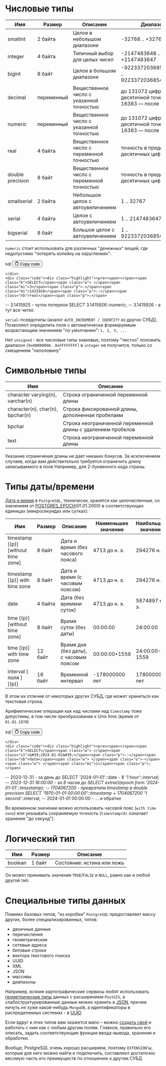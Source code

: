 <h1 id="Числовыетипы">Числовые типы</h1>
<table>
<thead>
<tr>
<th>Имя</th>
<th>Размер</th>
<th>Описание</th>
<th>Диапазон</th>
</tr>
</thead>
<tbody>
<tr>
<td>smallint</td>
<td>2 байта</td>
<td>Целое в небольшом диапазоне</td>
<td>-32768 .. +32767</td>
</tr>
<tr>
<td>integer</td>
<td>4 байта</td>
<td>Типичный выбор для целых чисел</td>
<td>-2147483648 .. +2147483647</td>
</tr>
<tr>
<td>bigint</td>
<td>8 байт</td>
<td>Целое в большом диапазоне</td>
<td>-9223372036854775808 .. 9223372036854775807</td>
</tr>
<tr>
<td>decimal</td>
<td>переменный</td>
<td>Вещественное число с указанной точностью</td>
<td>до 131072 цифр до десятичной точки и до 16383 — после</td>
</tr>
<tr>
<td>numeric</td>
<td>переменный</td>
<td>Вещественное число с указанной точностью</td>
<td>до 131072 цифр до десятичной точки и до 16383 — после</td>
</tr>
<tr>
<td>real</td>
<td>4 байта</td>
<td>Вещественное число с переменной точностью</td>
<td>точность в пределах 6 десятичных цифр</td>
</tr>
<tr>
<td>double precision</td>
<td>8 байт</td>
<td>Вещественное число с переменной точностью</td>
<td>точность в пределах 15 десятичных цифр</td>
</tr>
<tr>
<td>smallserial</td>
<td>2 байта</td>
<td>Небольшое целое с автоувеличением</td>
<td>1 .. 32767</td>
</tr>
<tr>
<td>serial</td>
<td>4 байта</td>
<td>Целое с автоувеличением</td>
<td>1 .. 2147483647</td>
</tr>
<tr>
<td>bigserial</td>
<td>8 байт</td>
<td>Большое целое с автоувеличением</td>
<td>1 .. 9223372036854775807</td>
</tr>
</tbody>
</table>
<p><code>numeric</code> стоит использовать для различных "денежных" вещей, где недопустимо "потерять копейку на округлениях":</p>
<div class="code-element">
    <div class="lang-line">
        <text>sql</text>
        <button class="copy-button"
        onclick="copyCode(this)">
    <svg stroke="currentColor"
         fill="none"
         stroke-width="2"
         viewBox="0 0 24 24"
         stroke-linecap="round"
         stroke-linejoin="round"
         class="h-4 w-4"
         height="1em"
         width="1em"
         xmlns="http://www.w3.org/2000/svg">
        <path d="M16 4h2a2 2 0 0 1 2 2v14a2 2 0 0 1-2 2H6a2 2 0 0 1-2-2V6a2 2 0 0 1 2-2h2"></path>
        <rect x="8" y="2" width="8" height="4" rx="1" ry="1"></rect>
    </svg>
    <text>Copy code</text>
</button>

    </div>
    <div class="code"><div class="highlight"><pre><span></span><span class="k">SELECT</span><span class="w"> </span><span class="mi">3</span><span class="p">.</span><span class="mi">1415926</span><span class="p">::</span><span class="nb">real</span><span class="p">;</span>
<span class="c1">--     3.1415925 - чуток потеряли</span>
<span class="k">SELECT</span><span class="w"> </span><span class="mi">3</span><span class="p">.</span><span class="mi">1415926</span><span class="p">::</span><span class="nb">numeric</span><span class="p">;</span>
<span class="c1">--     3.1415926 - а тут все четко</span>
</pre></div></div>
</div>

<p><code>serial</code>-псевдотипы (аналог <code>AUTO_INCREMENT / IDENTITY</code> из других СУБД),
Позволяют определить поля с автоматически формируемым возрастающим значением "по умолчанию": <code>1, 2, 3, ...</code></p>
<p>Нет <code>unsigned</code> - все числовые типы знаковые, поэтому "честно" положить диапазон <code>[0x00000000..0xFFFFFFFF]</code> в <code>integer</code> не получится,
только со смещением "наполовину"</p>
<h1 id="Символьныетипы">Символьные типы</h1>
<table>
<thead>
<tr>
<th>Имя</th>
<th>Описание</th>
</tr>
</thead>
<tbody>
<tr>
<td>character varying(n), varchar(n)</td>
<td>Строка ограниченной переменной длины</td>
</tr>
<tr>
<td>character(n), char(n), bpchar(n)</td>
<td>Строка фиксированной длины, дополненная пробелами</td>
</tr>
<tr>
<td>bpchar</td>
<td>Строка неограниченной переменной длины с удалением пробелов</td>
</tr>
<tr>
<td>text</td>
<td>Строка неограниченной переменной длины</td>
</tr>
</tbody>
</table>
<p>Указание ограничения длины не дает никаких бонусов.
За исключением случаев, когда вам действительно требуется ограничить длину записываемого в поле
Например, для 2-буквенного кода страны.</p>
<h1 id="Типыдаты/времени">Типы даты/времени</h1>
<p><a target="_blank" href="https://postgrespro.ru/docs/postgresql/16/datatype-datetime">Дата и время</a> в <code>PostgreSQL</code>, технически, хранятся как целочисленные,
со значением от <a target="_blank" href="https://github.com/postgres/postgres/blob/871fe4917e1e92304bdcc2ab779de7416492c6de/src/include/datatype/timestamp.h#L235">POSTGRES_EPOCH</a>(01.01.2000) в соответствующих единицах (микросекундах или сутках):</p>
<table>
<thead>
<tr>
<th>Имя</th>
<th>Размер</th>
<th>Описание</th>
<th>Наименьшее значение</th>
<th>Наибольшее значение</th>
<th>Точность</th>
</tr>
</thead>
<tbody>
<tr>
<td>timestamp [(p)] [without time zone]</td>
<td>8 байт</td>
<td>Дата и время (без часового пояса)</td>
<td>4713 до н. э.</td>
<td>294276 н. э.</td>
<td>1 микросекунда</td>
</tr>
<tr>
<td>timestamp [(p)] with time zone</td>
<td>8 байт</td>
<td>Дата и время (с часовым поясом)</td>
<td>4713 до н. э.</td>
<td>294276 н. э.</td>
<td>1 микросекунда</td>
</tr>
<tr>
<td>date</td>
<td>4 байта</td>
<td>Дата (без времени суток)</td>
<td>4713 до н. э.</td>
<td>5874897 н. э.</td>
<td>1 день</td>
</tr>
<tr>
<td>time [(p)] [without time zone]</td>
<td>8 байт</td>
<td>Время суток (без даты)</td>
<td>00:00:00</td>
<td>24:00:00</td>
<td>1 микросекунда</td>
</tr>
<tr>
<td>time [(p)] with time zone</td>
<td>12 байт</td>
<td>Время дня (без даты), с часовым поясом</td>
<td>00:00:00+1559</td>
<td>24:00:00-1559</td>
<td>1 микросекунда</td>
</tr>
<tr>
<td>interval [ поля ] [(p)]</td>
<td>16 байт</td>
<td>Временной интервал</td>
<td>-178000000 лет</td>
<td>178000000 лет</td>
<td>1 микросекунда</td>
</tr>
</tbody>
</table>
<p>В этом их отличие от некоторых других СУБД, где  может храниться как текстовая строка.</p>
<p>Арифметические операции как над числами над <code>timestamp</code> тоже допустимы, в том числе преобразование к Unix time (время от <code>01.01.1970</code>)</p>
<div class="code-element">
    <div class="lang-line">
        <text>sql</text>
        <button class="copy-button"
        onclick="copyCode(this)">
    <svg stroke="currentColor"
         fill="none"
         stroke-width="2"
         viewBox="0 0 24 24"
         stroke-linecap="round"
         stroke-linejoin="round"
         class="h-4 w-4"
         height="1em"
         width="1em"
         xmlns="http://www.w3.org/2000/svg">
        <path d="M16 4h2a2 2 0 0 1 2 2v14a2 2 0 0 1-2 2H6a2 2 0 0 1-2-2V6a2 2 0 0 1 2-2h2"></path>
        <rect x="8" y="2" width="8" height="4" rx="1" ry="1"></rect>
    </svg>
    <text>Copy code</text>
</button>

    </div>
    <div class="code"><div class="highlight"><pre><span></span><span class="k">SELECT</span><span class="w"> </span><span class="s1">&#39;2024-01-01&#39;</span><span class="p">::</span><span class="nb">date</span><span class="w"> </span><span class="o">-</span><span class="w"> </span><span class="mi">1</span><span class="p">;</span>
<span class="c1">-- 2023-12-31 - за день до</span>
<span class="k">SELECT</span><span class="w"> </span><span class="s1">&#39;2024-01-01&#39;</span><span class="p">::</span><span class="nb">date</span><span class="w"> </span><span class="o">-</span><span class="w"> </span><span class="mi">8</span><span class="w"> </span><span class="o">*</span><span class="w"> </span><span class="s1">&#39;1 hour&#39;</span><span class="p">::</span><span class="nb">interval</span><span class="p">;</span>
<span class="c1">-- 2023-12-31 16:00:00 - за 8 часов до</span>
<span class="k">SELECT</span><span class="w"> </span><span class="k">extract</span><span class="p">(</span><span class="n">epoch</span><span class="w"> </span><span class="k">from</span><span class="w"> </span><span class="s1">&#39;2024-01-01&#39;</span><span class="p">::</span><span class="k">timestamp</span><span class="p">);</span>
<span class="c1">-- 1704067200 - превратили timestamp в double precision</span>
<span class="k">SELECT</span><span class="w"> </span><span class="s1">&#39;1970-01-01 00:00:00&#39;</span><span class="p">::</span><span class="k">timestamp</span><span class="w"> </span><span class="o">+</span><span class="w"> </span><span class="mi">1704067200</span><span class="w"> </span><span class="o">*</span><span class="w"> </span><span class="s1">&#39;1 second&#39;</span><span class="p">::</span><span class="nb">interval</span><span class="p">;</span>
<span class="c1">-- 2024-01-01 00:00:00 - ... и обратно</span>
</pre></div></div>
</div>

<p>Во временном значении можно использовать часовой пояс (<code>with time zone</code>)
или указывать сохраняемую точность (<code>timestamp(0)</code> означает хранение "до секунд").</p>
<h1 id="Логическийтип">Логический тип</h1>
<table>
<thead>
<tr>
<th>Имя</th>
<th>Размер</th>
<th>Описание</th>
</tr>
</thead>
<tbody>
<tr>
<td>boolean</td>
<td>1 байт</td>
<td>Состояние: истина или ложь</td>
</tr>
</tbody>
</table>
<p>Он может принимать значения <code>TRUE</code>/<code>FALSE</code> и <code>NULL</code>, равно как и любой другой тип.</p>
<h1 id="Специальныетипыданных">Специальные типы данных</h1>
<p>Помимо базовых типов, "из коробки" <code>PostgreSQL</code> предоставляет массу других, более специализированных, типов:</p>
<ul>
<li>двоичные данные</li>
<li>перечисления</li>
<li>геометрические</li>
<li>сетевые адреса</li>
<li>битовые строки</li>
<li>вектора текстового поиска</li>
<li>UUID</li>
<li>XML</li>
<li>JSON</li>
<li>массивы</li>
<li>диапазоны</li>
</ul>
<p>Например, всякие картографические сервисы любят использовать <a target="_blank" href="https://postgrespro.ru/docs/postgresql/16/datatype-geometric">геометрические типы</a> данных с расширением <code>PostGIS</code>,
а слабоструктурированные данные можно хранить в <a target="_blank" href="https://postgrespro.ru/docs/postgresql/16/datatype-json">JSON</a>, причем ничуть не хуже какой-нибудь <code>MongoDB</code>,
а идентификаторы в распределенных системах - в <a target="_blank" href="https://postgrespro.ru/docs/postgresql/16/datatype-uuid">UUID</a>.</p>
<p>Если вдруг и этих типов вам окажется мало – можно <a target="_blank" href="https://postgrespro.ru/docs/postgresql/16/sql-createtype">создать свой</a> и работать с ним как с любым другим полем.
Главное, правильно его описать, задать соответствующие функции ввода-вывода, хранения и обработки.</p>
<p>Вообще, PostgreSQL очень хорошо расширяем, поэтому <code>EXTENSION</code>'ы, которые для него можно найти и подключить,
составляют достаточно весомую часть его преимуществ по отношению к другим СУБД.</p>
